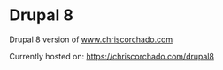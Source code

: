 # Drupal 8

Drupal 8 version of www.chriscorchado.com

Currently hosted on: https://chriscorchado.com/drupal8
